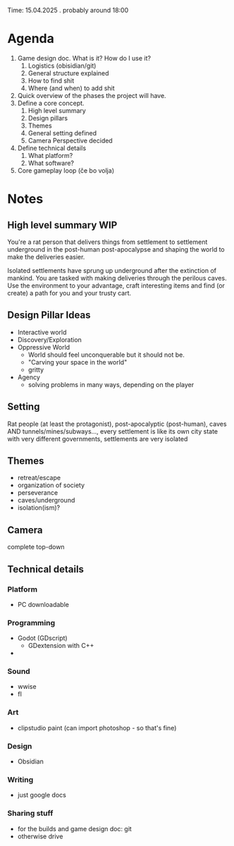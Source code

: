 Time: 15.04.2025 . probably around 18:00

# Agenda
1. Game design doc. What is it? How do I use it?
	1. Logistics (obisidian/git)
	2. General structure explained
	3. How to find shit
	4. Where (and when) to add shit
2. Quick overview of the phases the project will have.
3. Define a core concept.
	1. High level summary
	2. Design pillars
	3. Themes
	4. General setting defined
	5. Camera Perspective decided
4. Define technical details
	1. What platform?
	2. What software?
5. Core gameplay loop (če bo volja)


# Notes

## High level summary WIP
You're a rat person that delivers things from settlement to settlement underground in the post-human post-apocalypse and shaping the world to make the deliveries easier.

Isolated settlements have sprung up underground after the extinction of mankind. You are tasked with making deliveries through the perilous caves. Use the environment to your advantage, craft interesting items and find (or create) a path for you and your trusty cart.

## Design Pillar Ideas
 - Interactive world
- Discovery/Exploration
- Oppressive World
	- World should feel unconquerable but it should not be.
	- "Carving your space in the world"
	- gritty
- Agency
	- solving problems in many ways, depending on the player

## Setting
Rat people (at least the protagonist), post-apocalyptic (post-human), caves AND tunnels/mines/subways..., every settlement is like its own city state with very different governments, settlements are very isolated

## Themes
- retreat/escape
- organization of society
- perseverance 
- caves/underground
- isolation(ism)?

## Camera
complete top-down

## Technical details
### Platform
- PC downloadable
### Programming
- Godot (GDscript)
	- GDextension with C++
- 
### Sound
- wwise
- fl
### Art
- clipstudio paint (can import photoshop - so that's fine)
### Design
- Obsidian
### Writing
- just google docs
### Sharing stuff
- for the builds and game design doc: git
- otherwise drive